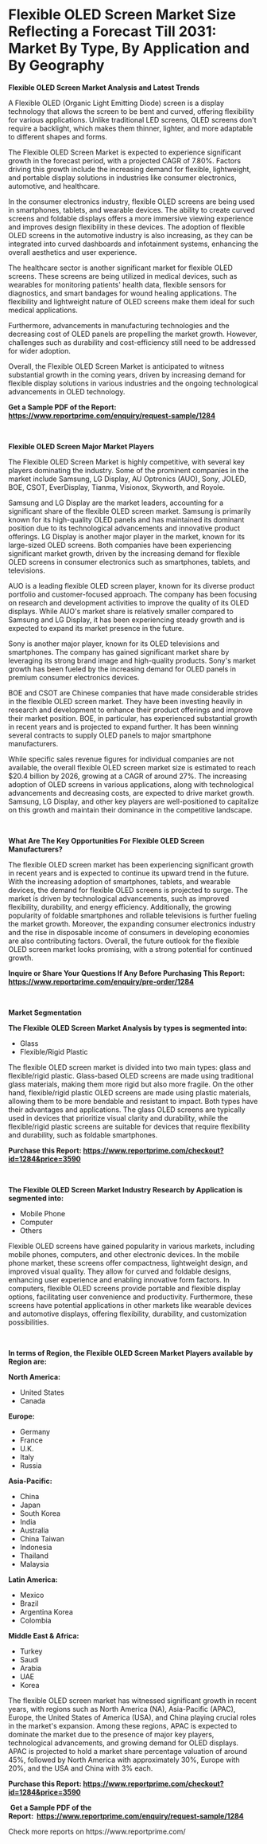 <p><h1>Flexible OLED Screen Market Size Reflecting a Forecast Till 2031: Market By Type, By Application and By Geography</h1></p><p><strong>Flexible OLED Screen Market Analysis and Latest Trends</strong></p>
<p><p>A Flexible OLED (Organic Light Emitting Diode) screen is a display technology that allows the screen to be bent and curved, offering flexibility for various applications. Unlike traditional LED screens, OLED screens don't require a backlight, which makes them thinner, lighter, and more adaptable to different shapes and forms.</p><p>The Flexible OLED Screen Market is expected to experience significant growth in the forecast period, with a projected CAGR of 7.80%. Factors driving this growth include the increasing demand for flexible, lightweight, and portable display solutions in industries like consumer electronics, automotive, and healthcare.</p><p>In the consumer electronics industry, flexible OLED screens are being used in smartphones, tablets, and wearable devices. The ability to create curved screens and foldable displays offers a more immersive viewing experience and improves design flexibility in these devices. The adoption of flexible OLED screens in the automotive industry is also increasing, as they can be integrated into curved dashboards and infotainment systems, enhancing the overall aesthetics and user experience.</p><p>The healthcare sector is another significant market for flexible OLED screens. These screens are being utilized in medical devices, such as wearables for monitoring patients' health data, flexible sensors for diagnostics, and smart bandages for wound healing applications. The flexibility and lightweight nature of OLED screens make them ideal for such medical applications.</p><p>Furthermore, advancements in manufacturing technologies and the decreasing cost of OLED panels are propelling the market growth. However, challenges such as durability and cost-efficiency still need to be addressed for wider adoption.</p><p>Overall, the Flexible OLED Screen Market is anticipated to witness substantial growth in the coming years, driven by increasing demand for flexible display solutions in various industries and the ongoing technological advancements in OLED technology.</p></p>
<p><strong>Get a Sample PDF of the Report:&nbsp; <a href="https://www.reportprime.com/enquiry/request-sample/1284">https://www.reportprime.com/enquiry/request-sample/1284</a></strong></p>
<p>&nbsp;</p>
<p><strong>Flexible OLED Screen Major Market Players</strong></p>
<p><p>The Flexible OLED Screen Market is highly competitive, with several key players dominating the industry. Some of the prominent companies in the market include Samsung, LG Display, AU Optronics (AUO), Sony, JOLED, BOE, CSOT, EverDisplay, Tianma, Visionox, Skyworth, and Royole.</p><p>Samsung and LG Display are the market leaders, accounting for a significant share of the flexible OLED screen market. Samsung is primarily known for its high-quality OLED panels and has maintained its dominant position due to its technological advancements and innovative product offerings. LG Display is another major player in the market, known for its large-sized OLED screens. Both companies have been experiencing significant market growth, driven by the increasing demand for flexible OLED screens in consumer electronics such as smartphones, tablets, and televisions.</p><p>AUO is a leading flexible OLED screen player, known for its diverse product portfolio and customer-focused approach. The company has been focusing on research and development activities to improve the quality of its OLED displays. While AUO's market share is relatively smaller compared to Samsung and LG Display, it has been experiencing steady growth and is expected to expand its market presence in the future.</p><p>Sony is another major player, known for its OLED televisions and smartphones. The company has gained significant market share by leveraging its strong brand image and high-quality products. Sony's market growth has been fueled by the increasing demand for OLED panels in premium consumer electronics devices.</p><p>BOE and CSOT are Chinese companies that have made considerable strides in the flexible OLED screen market. They have been investing heavily in research and development to enhance their product offerings and improve their market position. BOE, in particular, has experienced substantial growth in recent years and is projected to expand further. It has been winning several contracts to supply OLED panels to major smartphone manufacturers.</p><p>While specific sales revenue figures for individual companies are not available, the overall flexible OLED screen market size is estimated to reach $20.4 billion by 2026, growing at a CAGR of around 27%. The increasing adoption of OLED screens in various applications, along with technological advancements and decreasing costs, are expected to drive market growth. Samsung, LG Display, and other key players are well-positioned to capitalize on this growth and maintain their dominance in the competitive landscape.</p></p>
<p>&nbsp;</p>
<p><strong>What Are The Key Opportunities For Flexible OLED Screen Manufacturers?</strong></p>
<p><p>The flexible OLED screen market has been experiencing significant growth in recent years and is expected to continue its upward trend in the future. With the increasing adoption of smartphones, tablets, and wearable devices, the demand for flexible OLED screens is projected to surge. The market is driven by technological advancements, such as improved flexibility, durability, and energy efficiency. Additionally, the growing popularity of foldable smartphones and rollable televisions is further fueling the market growth. Moreover, the expanding consumer electronics industry and the rise in disposable income of consumers in developing economies are also contributing factors. Overall, the future outlook for the flexible OLED screen market looks promising, with a strong potential for continued growth.</p></p>
<p><strong>Inquire or Share Your Questions If Any Before Purchasing This Report: <a href="https://www.reportprime.com/enquiry/pre-order/1284">https://www.reportprime.com/enquiry/pre-order/1284</a></strong></p>
<p>&nbsp;</p>
<p><strong>Market Segmentation</strong></p>
<p><strong>The Flexible OLED Screen Market Analysis by types is segmented into:</strong></p>
<p><ul><li>Glass</li><li>Flexible/Rigid Plastic</li></ul></p>
<p><p>The flexible OLED screen market is divided into two main types: glass and flexible/rigid plastic. Glass-based OLED screens are made using traditional glass materials, making them more rigid but also more fragile. On the other hand, flexible/rigid plastic OLED screens are made using plastic materials, allowing them to be more bendable and resistant to impact. Both types have their advantages and applications. The glass OLED screens are typically used in devices that prioritize visual clarity and durability, while the flexible/rigid plastic screens are suitable for devices that require flexibility and durability, such as foldable smartphones.</p></p>
<p><strong>Purchase this Report:&nbsp;<a href="https://www.reportprime.com/checkout?id=1284&price=3590">https://www.reportprime.com/checkout?id=1284&price=3590</a></strong></p>
<p>&nbsp;</p>
<p><strong>The Flexible OLED Screen Market Industry Research by Application is segmented into:</strong></p>
<p><ul><li>Mobile Phone</li><li>Computer</li><li>Others</li></ul></p>
<p><p>Flexible OLED screens have gained popularity in various markets, including mobile phones, computers, and other electronic devices. In the mobile phone market, these screens offer compactness, lightweight design, and improved visual quality. They allow for curved and foldable designs, enhancing user experience and enabling innovative form factors. In computers, flexible OLED screens provide portable and flexible display options, facilitating user convenience and productivity. Furthermore, these screens have potential applications in other markets like wearable devices and automotive displays, offering flexibility, durability, and customization possibilities.</p></p>
<p>&nbsp;</p>
<p><strong>In terms of Region, the Flexible OLED Screen Market Players available by Region are:</strong></p>
<p>
    <p> <strong> North America: </strong>
        <ul>
            <li>United States</li>
            <li>Canada</li>
        </ul>
        </p> 
    <p> <strong> Europe: </strong>
        <ul>
            <li>Germany</li>
            <li>France</li>
            <li>U.K.</li>
            <li>Italy</li>
            <li>Russia</li>
        </ul>
        </p> 
    <p> <strong> Asia-Pacific: </strong>
        <ul>
            <li>China</li>
            <li>Japan</li>
            <li>South Korea</li>
            <li>India</li>
            <li>Australia</li>
            <li>China Taiwan</li>
            <li>Indonesia</li>
            <li>Thailand</li>
            <li>Malaysia</li>
        </ul>
        </p> 
    <p> <strong> Latin America: </strong>
        <ul>
            <li>Mexico</li>
            <li>Brazil</li>
            <li>Argentina Korea</li>
            <li>Colombia</li>
        </ul>
        </p> 
    <p> <strong> Middle East & Africa: </strong>
        <ul>
            <li>Turkey</li>
            <li>Saudi</li>
            <li>Arabia</li>
            <li>UAE</li>
            <li>Korea</li>
        </ul>
    </p>
    </p>
<p><p>The flexible OLED screen market has witnessed significant growth in recent years, with regions such as North America (NA), Asia-Pacific (APAC), Europe, the United States of America (USA), and China playing crucial roles in the market's expansion. Among these regions, APAC is expected to dominate the market due to the presence of major key players, technological advancements, and growing demand for OLED displays. APAC is projected to hold a market share percentage valuation of around 45%, followed by North America with approximately 30%, Europe with 20%, and the USA and China with 3% each.</p></p>
<p><strong>Purchase this Report: <a href="https://www.reportprime.com/checkout?id=1284&price=3590">https://www.reportprime.com/checkout?id=1284&price=3590</a></strong></p>
<p>&nbsp;<strong>Get a Sample PDF of the Report:&nbsp;&nbsp;<a href="https://www.reportprime.com/enquiry/request-sample/1284">https://www.reportprime.com/enquiry/request-sample/1284</a></strong></p>
<p><strong></strong></p>
<p>Check more reports on https://www.reportprime.com/</p>